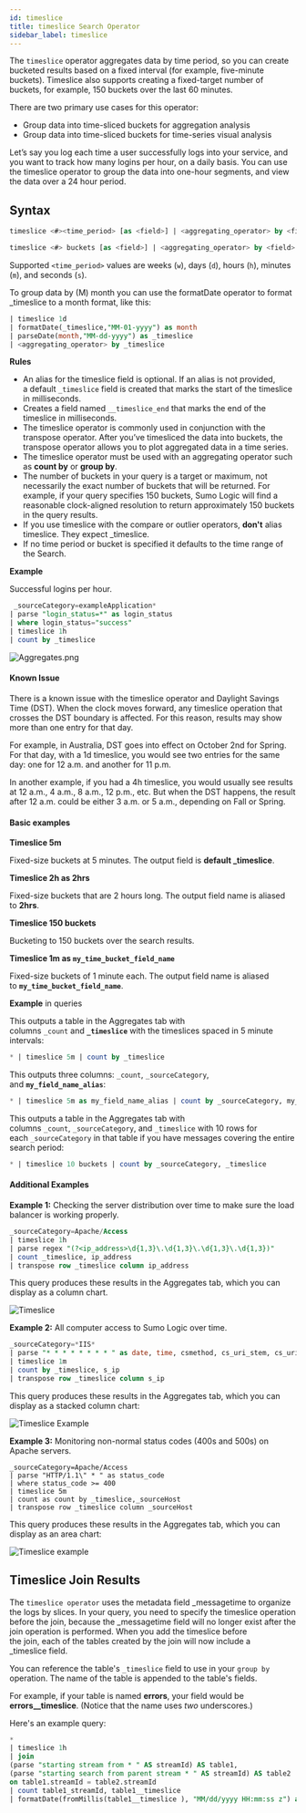```yaml
---
id: timeslice
title: timeslice Search Operator
sidebar_label: timeslice
---
```



The `timeslice` operator aggregates data by time period, so you can create bucketed results based on a fixed interval (for example, five-minute buckets). Timeslice also supports creating a fixed-target number of buckets, for example, 150 buckets over the last 60 minutes.

There are two primary use cases for this operator:
* Group data into time-sliced buckets for aggregation analysis
* Group data into time-sliced buckets for time-series visual analysis

Let’s say you log each time a user successfully logs into your service, and you want to track how many logins per hour, on a daily basis. You can use the timeslice operator to group the data into one-hour segments, and view the data over a 24 hour period.

## Syntax 

```sql
timeslice <#><time_period> [as <field>] | <aggregating_operator> by <field>
```

```sql
timeslice <#> buckets [as <field>] | <aggregating_operator> by <field>
```

Supported `<time_period>` values are weeks (`w`), days (`d`), hours (`h`), minutes (`m`), and seconds (`s`).

To group data by (M) month you can use the formatDate operator to format _timeslice to a month format, like this:

```sql
| timeslice 1d
| formatDate(_timeslice,"MM-01-yyyy") as month
| parseDate(month,"MM-dd-yyyy") as _timeslice
| <aggregating_operator> by _timeslice
```

**Rules**

* An alias for the timeslice field is optional. If an alias is not provided, a default `_timeslice` field is created that marks the start of the timeslice in milliseconds.
* Creates a field named `__timeslice_end` that marks the end of the timeslice in milliseconds.
* The timeslice operator is commonly used in conjunction with the transpose operator. After you’ve timesliced the data into buckets, the transpose operator allows you to plot aggregated data in a time series.
* The timeslice operator must be used with an aggregating operator such as **count by** or **group by**.
* The number of buckets in your query is a target or maximum, not necessarily the exact number of buckets that will be returned. For example, if your query specifies 150 buckets, Sumo Logic will find a reasonable clock-aligned resolution to return approximately 150 buckets in the query results.
* If you use timeslice with the compare or outlier operators, **don't** alias timeslice. They expect _timeslice.
* If no time period or bucket is specified it defaults to the time range of the Search.

**Example**

Successful logins per hour.

```sql
 _sourceCategory=exampleApplication*
| parse "login_status=*" as login_status
| where login_status="success"
| timeslice 1h
| count by _timeslice
```

![Aggregates.png](/img/search/searchquerylanguage/search-operators/Timeslice-Aggregates.png)

#### Known Issue

There is a known issue with the timeslice operator and Daylight Savings Time (DST). When the clock moves forward, any timeslice operation that crosses the DST boundary is affected. For this reason, results may show more than one entry for that day.

For example, in Australia, DST goes into effect on October 2nd for Spring. For that day, with a 1d timeslice, you would see two entries for the same day: one for 12 a.m. and another for 11 p.m.

In another example, if you had a 4h timeslice, you would usually see results at 12 a.m., 4 a.m., 8 a.m., 12 p.m., etc. But when the DST happens, the result after 12 a.m. could be either 3 a.m. or 5 a.m., depending on Fall or Spring.


#### Basic examples

**Timeslice 5m**   

Fixed-size buckets at 5 minutes. The output field is **default _timeslice**.

**Timeslice 2h as 2hrs** 

Fixed-size buckets that are 2 hours long. The output field name is aliased to **2hrs**.

**Timeslice 150 buckets**   

Bucketing to 150 buckets over the search results.

**Timeslice 1m as `my_time_bucket_field_name`**   

Fixed-size buckets of 1 minute each. The output field name is aliased to **`my_time_bucket_field_name`**.

**Example** in queries

This outputs a table in the Aggregates tab with columns `_count` and **`_timeslice`** with the timeslices spaced in 5 minute intervals:

```sql
* | timeslice 5m | count by _timeslice 
```

This outputs three columns: `_count`, `_sourceCategory`, and **`my_field_name_alias`**:

```sql
* | timeslice 5m as my_field_name_alias | count by _sourceCategory, my_field_name_alias
```

This outputs a table in the Aggregates tab with columns `_count`, `_sourceCategory`, and `_timeslice` with 10 rows for each `_sourceCategory` in that table if you have messages covering the entire search period:

```sql
* | timeslice 10 buckets | count by _sourceCategory, _timeslice
```

#### Additional Examples

**Example 1:** Checking the server distribution over time to make sure the load balancer is working properly.

```sql
_sourceCategory=Apache/Access
| timeslice 1h
| parse regex "(?<ip_address>\d{1,3}\.\d{1,3}\.\d{1,3}\.\d{1,3})"
| count _timeslice, ip_address
| transpose row _timeslice column ip_address
```

This query produces these results in the Aggregates tab, which you can
display as a column chart.

![Timeslice](/img/search/searchquerylanguage/search-operators/timeslice_ex1.png)

**Example 2:** All computer access to Sumo Logic over time.

```sql
_sourceCategory=*IIS*
| parse "* * * * * * * * " as date, time, csmethod, cs_uri_stem, cs_uri_query, s_port, s_ip, cs_useragent
| timeslice 1m
| count by _timeslice, s_ip
| transpose row _timeslice column s_ip
```

This query produces these results in the Aggregates tab, which you can display as a stacked column chart:

![Timeslice Example](/img/search/searchquerylanguage/search-operators/TimeSliceEx2.png)

**Example 3:** Monitoring non-normal status codes (400s and 500s) on Apache servers.

```
_sourceCategory=Apache/Access
| parse "HTTP/1.1\" * " as status_code
| where status_code >= 400
| timeslice 5m
| count as count by _timeslice,_sourceHost
| transpose row _timeslice column _sourceHost
```

This query produces these results in the Aggregates tab, which you can display as an area chart:

![Timeslice example](/img/search/searchquerylanguage/search-operators/Timeslice-Ex3.png)












## Timeslice Join Results

The `timeslice operator` uses the metadata field _messagetime to organize the logs by slices. In your query, you need to specify the timeslice operation before the join, because the _messagetime field will no longer exist after the join operation is performed. When you add the timeslice before the join, each of the tables created by the join will now include a _timeslice field. 

You can reference the table's `_timeslice` field to use in your `group by` operation. The name of the table is appended to the table's fields.

For example, if your table is named **errors**, your field would be **errors__timeslice**. (Notice that the name uses *two* underscores.)

Here's an example query:

```sql
*
| timeslice 1h
| join
(parse "starting stream from * " AS streamId) AS table1,
(parse "starting search from parent stream * " AS streamId) AS table2
on table1.streamId = table2.streamId
| count table1_streamId, table1__timeslice
| formatDate(fromMillis(table1__timeslice ), "MM/dd/yyyy HH:mm:ss z") as timeslice
```
